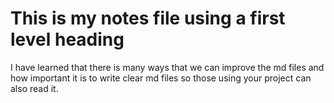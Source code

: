 # This is my notes file using a first level heading

I have learned that there is many ways that we can improve the md files and how important it is to write clear md files so those using your project can also read it.